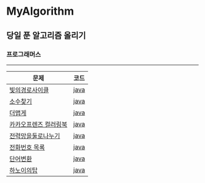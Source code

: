 # MyAlgorithm

## 당일 푼 알고리즘 올리기

### 프로그래머스

<hr/>

|문제|코드|
|---|---|
|[빛의경로사이클](https://programmers.co.kr/learn/courses/30/lessons/86052)|[java](PGMS/LEVEL2/빛의경로.md)
|[소수찾기](https://programmers.co.kr/learn/courses/30/lessons/42839)|[java](PGMS/LEVEL2/소수찾기.md)
|[더맵게](https://programmers.co.kr/learn/courses/30/lessons/42626)|[java](PGMS/LEVEL2/더맵게.md)
|[카카오프렌즈 컬러링북](https://programmers.co.kr/learn/courses/30/lessons/1829)|[java](PGMS/LEVEL2/카카오프렌즈컬러링북.md)
|[전력망을둘로나누기](https://programmers.co.kr/learn/courses/30/lessons/86971)|[java](PGMS/LEVEL2/전력망을둘로나누기.md)
|[전화번호 목록](https://programmers.co.kr/learn/courses/30/lessons/42577)|[java](PGMS/LEVEL2/전화번호목록.md)
|[단어변환](https://programmers.co.kr/learn/courses/30/lessons/43163)|[java](PGMS/LEVEL3/단어변환.md)
|[하노이의탑](https://programmers.co.kr/learn/courses/30/lessons/12946)|[java](PGMS/LEVEL3/하노이의탑.md)
